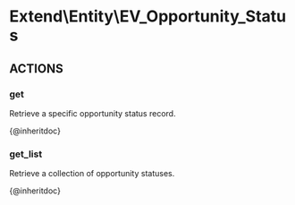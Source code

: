 # Extend\Entity\EV_Opportunity_Status

## ACTIONS  

### get

Retrieve a specific opportunity status record.

{@inheritdoc}

### get_list

Retrieve a collection of opportunity statuses.

{@inheritdoc}
